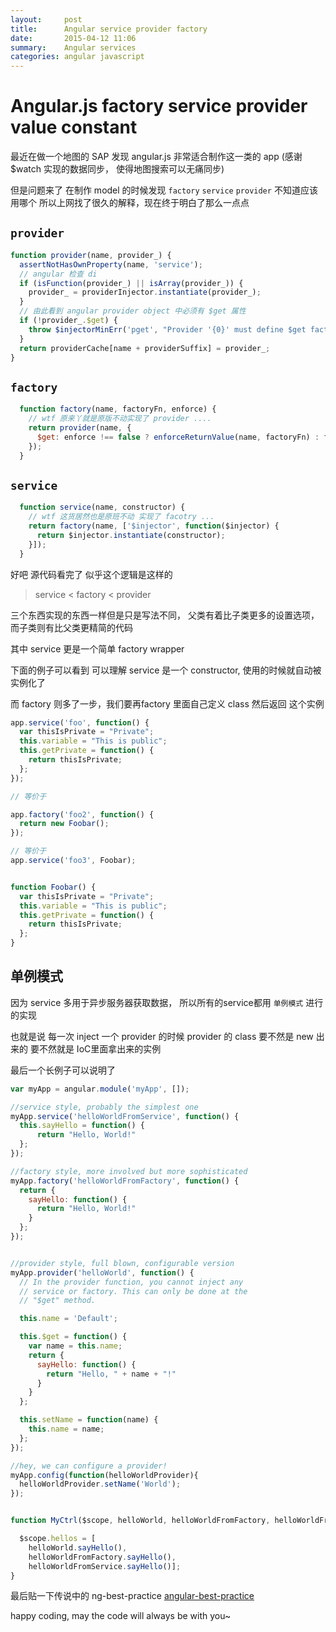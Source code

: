 ```yaml
---
layout:     post
title:      Angular service provider factory 
date:       2015-04-12 11:06
summary:    Angular services
categories: angular javascript
---
```


# Angular.js factory service provider value constant 

最近在做一个地图的 SAP 发现 angular.js 非常适合制作这一类的 app (感谢 $watch 实现的数据同步， 使得地图搜索可以无痛同步)

但是问题来了 在制作 model 的时候发现 `factory` `service` `provider` 不知道应该用哪个 所以上网找了很久的解释，现在终于明白了那么一点点 

## `provider`

``` javascript
function provider(name, provider_) {
  assertNotHasOwnProperty(name, 'service');
  // angular 检查 di
  if (isFunction(provider_) || isArray(provider_)) {
    provider_ = providerInjector.instantiate(provider_);
  }
  // 由此看到 angular provider object 中必须有 $get 属性
  if (!provider_.$get) {
    throw $injectorMinErr('pget', "Provider '{0}' must define $get factory method.", name);
  }
  return providerCache[name + providerSuffix] = provider_;
}
```

## `factory`

``` javascript
  function factory(name, factoryFn, enforce) {
    // wtf 原来丫就是原版不动实现了 provider ....
    return provider(name, {
      $get: enforce !== false ? enforceReturnValue(name, factoryFn) : factoryFn
    });
  }
```

## `service`

``` javascript
  function service(name, constructor) {
    // wtf 这货居然也是原班不动 实现了 facotry ...
    return factory(name, ['$injector', function($injector) {
      return $injector.instantiate(constructor);
    }]);
  }
```

好吧 源代码看完了 似乎这个逻辑是这样的

> service < factory < provider

三个东西实现的东西一样但是只是写法不同， 父类有着比子类更多的设置选项， 而子类则有比父类更精简的代码

其中 service 更是一个简单 factory wrapper

下面的例子可以看到 可以理解 service 是一个 constructor, 使用的时候就自动被实例化了

而 factory 则多了一步，我们要再factory 里面自己定义 class 然后返回 这个实例

``` javascript
app.service('foo', function() {
  var thisIsPrivate = "Private";
  this.variable = "This is public";
  this.getPrivate = function() {
    return thisIsPrivate;
  };
});

// 等价于 

app.factory('foo2', function() {
  return new Foobar();
});

// 等价于
app.service('foo3', Foobar);


function Foobar() {
  var thisIsPrivate = "Private";
  this.variable = "This is public";
  this.getPrivate = function() {
    return thisIsPrivate;
  };
}
```

## 单例模式

因为 service 多用于异步服务器获取数据， 所以所有的service都用 `单例模式` 进行的实现

也就是说 每一次 inject 一个 provider 的时候 provider 的 class 要不然是 new 出来的 要不然就是 IoC里面拿出来的实例

最后一个长例子可以说明了

``` javascript
var myApp = angular.module('myApp', []);

//service style, probably the simplest one
myApp.service('helloWorldFromService', function() {
  this.sayHello = function() {
      return "Hello, World!"
  };
});

//factory style, more involved but more sophisticated
myApp.factory('helloWorldFromFactory', function() {
  return {
    sayHello: function() {
      return "Hello, World!"
    }
  };
});


//provider style, full blown, configurable version     
myApp.provider('helloWorld', function() {
  // In the provider function, you cannot inject any
  // service or factory. This can only be done at the
  // "$get" method.

  this.name = 'Default';

  this.$get = function() {
    var name = this.name;
    return {
      sayHello: function() {
        return "Hello, " + name + "!"
      }
    }
  };

  this.setName = function(name) {
    this.name = name;
  };
});

//hey, we can configure a provider!            
myApp.config(function(helloWorldProvider){
  helloWorldProvider.setName('World');
});


function MyCtrl($scope, helloWorld, helloWorldFromFactory, helloWorldFromService) {

  $scope.hellos = [
    helloWorld.sayHello(),
    helloWorldFromFactory.sayHello(),
    helloWorldFromService.sayHello()];
}​
```

最后贴一下传说中的 ng-best-practice [angular-best-practice](https://github.com/johnpapa/angular-styleguide)

happy coding, may the code will always be with you~
